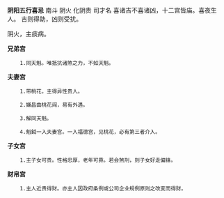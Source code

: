 **阴阳五行喜忌**
南斗 阴火 化阴贵 司才名
喜诸吉不喜诸凶，十二宫皆庙。喜夜生人。
吉则得助，凶则受扰。

阴火，主痰病。

**兄弟宫**
```
    1.同天魁。唯抵抗诸煞之力，不如天魁。
```

**夫妻宫**
```
    1.带桃花，主得异性贵人。

    2.嫌昌曲桃花阎，易有外遇。

    3.解同天魁。

    4.魁鉞一入夫妻宫。一入福德宫，见桃花，必有第三者介入。
```

**子女宫**
```
    1.主子女可贵。性格忠厚，老年可靠。若会煞刑，则子女好走偏锋。
```

**财帛宫**
```
    1.主人近贵得财。亦主人因政府条例或公司企业规例原则之改变而得财。
```
